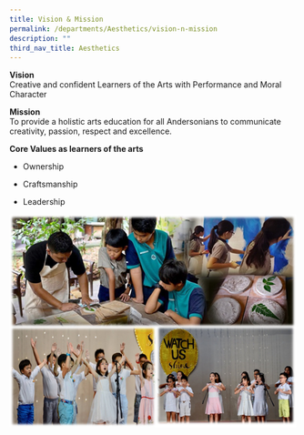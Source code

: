 ```yaml
---
title: Vision & Mission
permalink: /departments/Aesthetics/vision-n-mission
description: ""
third_nav_title: Aesthetics
---
```

<p><strong>Vision</strong><br>Creative and confident Learners of the Arts with Performance and Moral Character</p>

<p><strong>Mission</strong><br>To provide a holistic arts education for all Andersonians to communicate creativity, passion, respect and excellence.</p>

<p><strong>Core Values as learners of the arts</strong></p>
<ul>
<li>
<p>Ownership</p>
</li>
<li>
<p>Craftsmanship</p>
</li>
<li>
<p>Leadership</p>
</li>
</ul>

![](/images/art1.png)